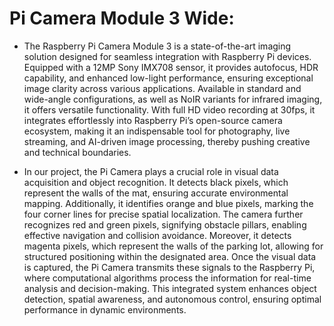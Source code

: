 # Pi Camera Module 3 Wide:

- The Raspberry Pi Camera Module 3 is a state-of-the-art imaging solution designed for seamless integration with Raspberry Pi devices. Equipped with a 12MP Sony IMX708 sensor, it provides autofocus, HDR capability, and enhanced low-light performance, ensuring exceptional image clarity across various applications. Available in standard and wide-angle configurations, as well as NoIR variants for infrared imaging, it offers versatile functionality. With full HD video recording at 30fps, it integrates effortlessly into Raspberry Pi’s open-source camera ecosystem, making it an indispensable tool for photography, live streaming, and AI-driven image processing, thereby pushing creative and technical boundaries.

- In our project, the Pi Camera plays a crucial role in visual data acquisition and object recognition. It detects black pixels, which represent the walls of the mat, ensuring accurate environmental mapping. Additionally, it identifies orange and blue pixels, marking the four corner lines for precise spatial localization. The camera further recognizes red and green pixels, signifying obstacle pillars, enabling effective navigation and collision avoidance. Moreover, it detects magenta pixels, which represent the walls of the parking lot, allowing for structured positioning within the designated area. Once the visual data is captured, the Pi Camera transmits these signals to the Raspberry Pi, where computational algorithms process the information for real-time analysis and decision-making. This integrated system enhances object detection, spatial awareness, and autonomous control, ensuring optimal performance in dynamic environments.
